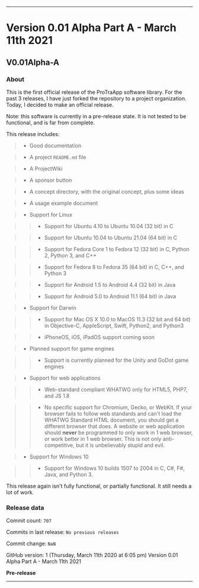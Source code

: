 
***

# Version 0.01 Alpha Part A - March 11th 2021

## V0.01Alpha-A

### About

This is the first official release of the ProTraApp software library. For the past 3 releases, I have just forked the repository to a project organization. Today, I decided to make an official release.

Note: this software is currently in a pre-release state. It is not tested to be functional, and is far from complete.

This release includes:

> * Good documentation

> * A project `README.md` file

> * A ProjectWiki

> * A sponsor button

> * A concept directory, with the original concept, plus some ideas

> * A usage example document

> * Support for Linux

> > * Support for Ubuntu 4.10 to Ubuntu 10.04 (32 bit) in C

> > * Support for Ubuntu 10.04 to Ubuntu 21.04 (64 bit) in C

> > * Support for Fedora Core 1 to Fedora 12 (32 bit) in C, Python 2, Python 3, and C++

> > * Support for Fedora 8 to Fedora 35 (64 bit) in C, C++, and Python 3

> > * Support for Android 1.5 to Android 4.4 (32 bit) in Java

> > * Support for Android 5.0 to Android 11.1 (64 bit) in Java

> * Support for Darwin

> > * Support for Mac OS X 10.0 to MacOS 11.3 (32 bit and 64 bit) in Objective-C, AppleScript, Swift, Python2, and Python3

> > * iPhoneOS, iOS, iPadOS support coming soon

> * Planned support for game engines

> > * Support is currently planned for the Unity and GoDot game engines

> * Support for web applications

> > * Web-standard compliant WHATWG only for HTML5, PHP7, and JS 1.8

> > * No specific support for Chromium, Gecko, or WebKit. If your browser fails to follow web standards and can't load the WHATWG Standard HTML document, you should get a different browser that does. A website or web application should **never** be programmed to only work in 1 web browser, or work better in 1 web browser. This is not only anti-competitive, but it is unbelievably stupid and evil.

> * Support for Windows 10

> > * Support for Windows 10 builds 1507 to 2004 in C, C#, F#, Java, and Python 3.

This release again isn't fully functional, or partially functional. It still needs a lot of work.

### Release data

Commit count: `707`

Commits in last release: `No previous releases`

Commit change: `NaN`

GitHub version: 1 (Thursday, March 11th 2020 at 6:05 pm) Version 0.01 Alpha Part A - March 11th 2021

**Pre-release**

***
